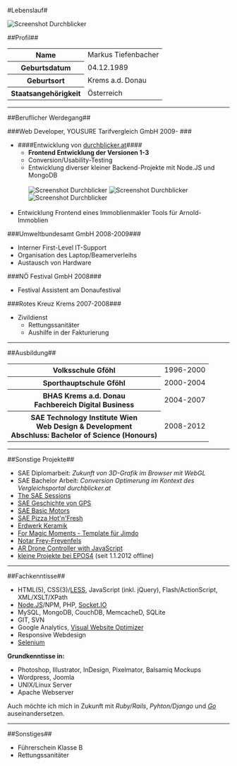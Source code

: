 #Lebenslauf#

![Screenshot Durchblicker](https://raw.github.com/tiefenb/ll/blob/master/images/thumbs/myself.jpg)

##Profil##

<table>
	<tr><th>Name</th><td>Markus Tiefenbacher</td></tr>
	<tr><th>Geburtsdatum</th><td>04.12.1989</td></tr>
	<tr><th>Geburtsort</th><td>Krems a.d. Donau</td></tr>
	<tr><th>Staatsangehörigkeit</th><td>Österreich</td></tr>
</table>

---

##Beruflicher Werdegang##

###Web Developer, YOUSURE Tarifvergleich GmbH 2009- ###
* ####Entwicklung von [durchblicker.at](https://durchblicker.at)####
	* **Frontend Entwicklung der Versionen 1-3**
	* Conversion/Usability-Testing
	* Entwicklung diverser kleiner Backend-Projekte mit Node.JS und MongoDB
	<br/><br/>
	![Screenshot Durchblicker](https://raw.github.com/tiefenb/ll/blob/master/images/thumbs/db1.jpg) ![Screenshot Durchblicker](https://raw.github.com/tiefenb/ll/blob/master/images/thumbs/db2.jpg) ![Screenshot Durchblicker](https://raw.github.com/tiefenb/ll/blob/master/images/thumbs/db3.jpg)
	<br/><br/>
* Entwicklung Frontend eines Immoblienmakler Tools für Arnold-Immoblien

###Umweltbundesamt GmbH 2008-2009###
*  Interner First-Level IT-Support
*  Organisation des Laptop/Beamerverleihs
*  Austausch von Hardware

###NÖ Festival GmbH 2008###
*  Festival Assistent am Donaufestival

###Rotes Kreuz Krems 2007-2008###
* Zivildienst
	* Rettungssanitäter
	* Aushilfe in der Fakturierung

---

##Ausbildung##

<table>
	<tr><th>Volksschule Gföhl</th><td>1996-2000</td></tr>
	<tr><th>Sporthauptschule Gföhl</th><td>2000-2004</td></tr>
	<tr><th>BHAS Krems a.d. Donau<br/>Fachbereich Digital Business</th><td>2004-2007</td></tr>
	<tr><th>SAE Technology Institute Wien<br/>Web Design & Development<br/>Abschluss: Bachelor of Science (Honours)</th><td>2008-2012</td></tr>
</table>

---

##Sonstige Projekte##
* SAE Diplomarbeit: *Zukunft von 3D-Grafik im Browser mit WebGL*
* SAE Bachelor Arbeit: *Conversion Optimerung im Kontext des Vergleichsportal durchblicker.at*
* [The SAE Sessions](http://sessions.sae.at)
* [SAE Geschichte von GPS](http://tiefenb.com/gps)
* [SAE Basic Motors](http://tiefenb.com/basic)
* [SAE Pizza Hot'n'Fresh](http://tiefenb.com/pizza)
* [Erdwerk Keramik](http://www.erdwerk-keramik.at)
* [For Magic Moments - Template für Jimdo](http://www.for-magic-moments.com)
* [Notar Frey-Freyenfels](http://www.notar-frey-freyenfels.at)
* [AR Drone Controller with JavaScript](https://github.com/tiefenb/ardrone-webcontroller)
* [kleine Projekte bei EPOS4](http://rip.epos4.at) (seit 1.1.2012 offline)

---

##Fachkenntisse##
* HTML(5), CSS(3)/[LESS](http://lesscss.org/), JavaScript (inkl. jQuery), Flash/ActionScript, XML/XSLT/XPath
* [Node.JS](http://nodejs.org/)/NPM, PHP, [Socket.IO](http://socket.io/)
* MySQL, MongoDB, CouchDB, MemcacheD, SQLite
* GIT, SVN
* Google Analytics, [Visual Website Optimizer](http://visualwebsiteoptimizer.com/)
* Responsive Webdesign
* [Selenium](http://seleniumhq.org/)

**Grundkenntisse in:**

* Photoshop, Illustrator, InDesign, Pixelmator, Balsamiq Mockups
* Wordpress, Joomla
* UNIX/Linux Server
* Apache Webserver

Auch möchte ich mich in Zukunft mit *Ruby/Rails*, *Pyhton/Django* und *[Go](http://golang.org/)* auseinandersetzen.

---

##Sonstiges##
* Führerschein Klasse B
* Rettungssanitäter
